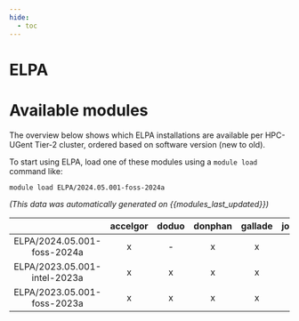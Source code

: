```yaml
---
hide:
  - toc
---
```


ELPA
====

# Available modules


The overview below shows which ELPA installations are available per HPC-UGent Tier-2 cluster, ordered based on software version (new to old).

To start using ELPA, load one of these modules using a `module load` command like:

```shell
module load ELPA/2024.05.001-foss-2024a
```

*(This data was automatically generated on {{modules_last_updated}})*

| |accelgor|doduo|donphan|gallade|joltik|litleo|shinx|
| :---: | :---: | :---: | :---: | :---: | :---: | :---: | :---: |
|ELPA/2024.05.001-foss-2024a|x|-|x|x|x|x|x|
|ELPA/2023.05.001-intel-2023a|x|x|x|x|x|x|x|
|ELPA/2023.05.001-foss-2023a|x|x|x|x|x|x|x|
